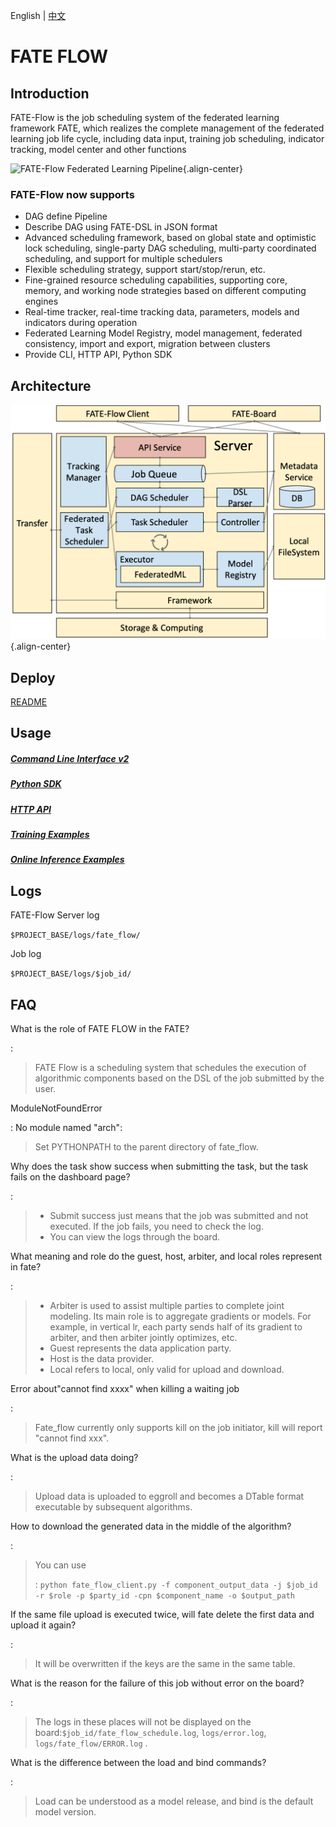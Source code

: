 English \| [中文](./README_zh.md)

FATE FLOW
=========

Introduction
------------

FATE-Flow is the job scheduling system of the federated learning framework FATE, which realizes the complete management of the federated learning job life cycle, including data input, training job scheduling, indicator tracking, model center and other functions

![FATE-Flow Federated Learning
Pipeline](./images/federated_learning_pipeline.png){.align-center}

### FATE-Flow now supports

-   DAG define Pipeline
-   Describe DAG using FATE-DSL in JSON format
-   Advanced scheduling framework, based on global state and optimistic lock scheduling, single-party DAG scheduling, multi-party coordinated scheduling, and support for multiple schedulers
-   Flexible scheduling strategy, support start/stop/rerun, etc.
-   Fine-grained resource scheduling capabilities, supporting core, memory, and working node strategies based on different computing engines
-   Real-time tracker, real-time tracking data, parameters, models and indicators during operation
-   Federated Learning Model Registry, model management, federated consistency, import and export, migration between clusters
-   Provide CLI, HTTP API, Python SDK

Architecture
------------

![fateflow_arch](./images/fateflow_arch.png){.align-center}

Deploy
------
[README](../../README.md)

Usage
-----

##### [Command Line Interface v2](./doc/Fate_Flow_CLI_v2_Guide.rst)

##### [Python SDK](./doc/Fate_Flow_Client_SDK_Guide_zh.rst)

##### [HTTP API](./doc/fate_flow_http_api.rst)

##### [Training Examples](../../examples/README.rst)

##### [Online Inference Examples](../../doc/model_publish_with_serving_guide.md)

Logs
----

FATE-Flow Server log

`$PROJECT_BASE/logs/fate_flow/`

Job log

`$PROJECT_BASE/logs/$job_id/`

FAQ
---

What is the role of FATE FLOW in the FATE?

:   

> FATE Flow is a scheduling system that schedules the execution of
> algorithmic components based on the DSL of the job submitted by the
> user.

ModuleNotFoundError

:   No module named "arch":

> Set PYTHONPATH to the parent directory of fate_flow.

Why does the task show success when submitting the task, but the task fails on the dashboard page?

:   

> -   Submit success just means that the job was submitted and not
>     executed. If the job fails, you need to check the log.
> -   You can view the logs through the board.

What meaning and role do the guest, host, arbiter, and local roles represent in fate?

:   

> -   Arbiter is used to assist multiple parties to complete joint
>     modeling. Its main role is to aggregate gradients or models. For
>     example, in vertical lr, each party sends half of its gradient to
>     arbiter, and then arbiter jointly optimizes, etc.
> -   Guest represents the data application party.
> -   Host is the data provider.
> -   Local refers to local, only valid for upload and download.

Error about"cannot find xxxx" when killing a waiting job

:   

> Fate_flow currently only supports kill on the job initiator, kill will
> report "cannot find xxx".

What is the upload data doing?

:   

> Upload data is uploaded to eggroll and becomes a DTable format
> executable by subsequent algorithms.

How to download the generated data in the middle of the algorithm?

:   

> You can use
>
> :   `python fate_flow_client.py -f component_output_data -j $job_id -r $role -p $party_id -cpn $component_name -o $output_path`

If the same file upload is executed twice, will fate delete the first data and upload it again?

:   

> It will be overwritten if the keys are the same in the same table.

What is the reason for the failure of this job without error on the board?

:   

> The logs in these places will not be displayed on the
> board:`$job_id/fate_flow_schedule.log`, `logs/error.log`,
> `logs/fate_flow/ERROR.log` .

What is the difference between the load and bind commands?

:   

> Load can be understood as a model release, and bind is the default
> model version.
